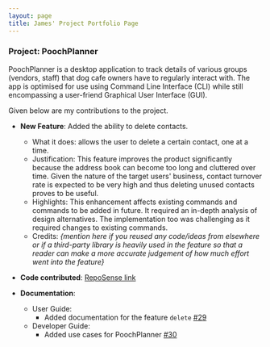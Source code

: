 ```yaml
---
layout: page
title: James' Project Portfolio Page
---
```


### Project: PoochPlanner

PoochPlanner is a desktop application to track details of various groups (vendors, staff) that dog cafe owners have to regularly interact with. The app is optimised for use using Command Line Interface (CLI) while still encompassing a user-friend Graphical User Interface (GUI).

Given below are my contributions to the project.

* **New Feature**: Added the ability to delete contacts.
  * What it does: allows the user to delete a certain contact, one at a time.
  * Justification: This feature improves the product significantly because the address book can become too long and cluttered over time. Given the nature of the target users' business, contact turnover rate is expected to be very high and thus deleting unused contacts proves to be useful.
  * Highlights: This enhancement affects existing commands and commands to be added in future. It required an in-depth analysis of design alternatives. The implementation too was challenging as it required changes to existing commands.
  * Credits: *{mention here if you reused any code/ideas from elsewhere or if a third-party library is heavily used in the feature so that a reader can make a more accurate judgement of how much effort went into the feature}*

* **Code contributed**: [RepoSense link]()

* **Documentation**:
  * User Guide:
    * Added documentation for the feature `delete` [\#29]()
  * Developer Guide:
    * Added use cases for PoochPlanner [\#30]()
